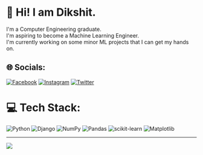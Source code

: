 # 💫 Hi! I am Dikshit.
I'm a Computer Engineering graduate.<br>I'm aspiring to become a Machine Learning Engineer.<br>I'm currently working on some minor ML projects that I can get my hands on.


## 🌐 Socials:
[![Facebook](https://img.shields.io/badge/Facebook-%231877F2.svg?logo=Facebook&logoColor=white)](https://facebook.com/dikshitgautam120) [![Instagram](https://img.shields.io/badge/Instagram-%23E4405F.svg?logo=Instagram&logoColor=white)](https://instagram.com/gautam.dikshit) [![Twitter](https://img.shields.io/badge/Twitter-%231DA1F2.svg?logo=Twitter&logoColor=white)](https://twitter.com/Dikshit11626754) 

# 💻 Tech Stack:
![Python](https://img.shields.io/badge/python-3670A0?style=for-the-badge&logo=python&logoColor=ffdd54) ![Django](https://img.shields.io/badge/django-%23092E20.svg?style=for-the-badge&logo=django&logoColor=white) ![NumPy](https://img.shields.io/badge/numpy-%23013243.svg?style=for-the-badge&logo=numpy&logoColor=white) ![Pandas](https://img.shields.io/badge/pandas-%23150458.svg?style=for-the-badge&logo=pandas&logoColor=white) ![scikit-learn](https://img.shields.io/badge/scikit--learn-%23F7931E.svg?style=for-the-badge&logo=scikit-learn&logoColor=white) ![Matplotlib](https://img.shields.io/badge/Matplotlib-%23ffffff.svg?style=for-the-badge&logo=Matplotlib&logoColor=black)

---
[![](https://visitcount.itsvg.in/api?id=gautamdikshit&icon=0&color=3)](https://visitcount.itsvg.in)

<!-- Proudly created with GPRM ( https://gprm.itsvg.in ) -->
